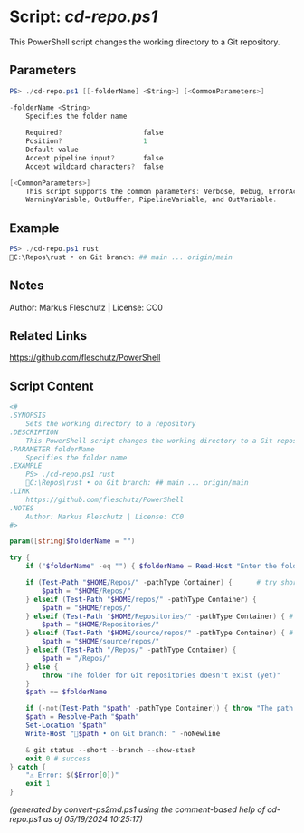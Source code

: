 Script: *cd-repo.ps1*
========================

This PowerShell script changes the working directory to a Git repository.

Parameters
----------
```powershell
PS> ./cd-repo.ps1 [[-folderName] <String>] [<CommonParameters>]

-folderName <String>
    Specifies the folder name
    
    Required?                    false
    Position?                    1
    Default value                
    Accept pipeline input?       false
    Accept wildcard characters?  false

[<CommonParameters>]
    This script supports the common parameters: Verbose, Debug, ErrorAction, ErrorVariable, WarningAction, 
    WarningVariable, OutBuffer, PipelineVariable, and OutVariable.
```

Example
-------
```powershell
PS> ./cd-repo.ps1 rust
📂C:\Repos\rust • on Git branch: ## main ... origin/main

```

Notes
-----
Author: Markus Fleschutz | License: CC0

Related Links
-------------
https://github.com/fleschutz/PowerShell

Script Content
--------------
```powershell
<#
.SYNOPSIS
	Sets the working directory to a repository
.DESCRIPTION
	This PowerShell script changes the working directory to a Git repository.
.PARAMETER folderName
	Specifies the folder name
.EXAMPLE
	PS> ./cd-repo.ps1 rust
	📂C:\Repos\rust • on Git branch: ## main ... origin/main
.LINK
	https://github.com/fleschutz/PowerShell
.NOTES
	Author: Markus Fleschutz | License: CC0
#>

param([string]$folderName = "")

try {
	if ("$folderName" -eq "") { $folderName = Read-Host "Enter the folder name" }

	if (Test-Path "$HOME/Repos/" -pathType Container) {		 # try short name
		$path = "$HOME/Repos/"
	} elseif (Test-Path "$HOME/repos/" -pathType Container) {
		$path = "$HOME/repos/"
	} elseif (Test-Path "$HOME/Repositories/" -pathType Container) { # try long name
		$path = "$HOME/Repositories/"
	} elseif (Test-Path "$HOME/source/repos/" -pathType Container) { # try Visual Studio default
		$path = "$HOME/source/repos/"
	} elseif (Test-Path "/Repos/" -pathType Container) {
		$path = "/Repos/"
	} else {
		throw "The folder for Git repositories doesn't exist (yet)"
	}
	$path += $folderName

	if (-not(Test-Path "$path" -pathType Container)) { throw "The path to 📂$path doesn't exist (yet)" }
	$path = Resolve-Path "$path"
	Set-Location "$path"
	Write-Host "📂$path • on Git branch: " -noNewline

	& git status --short --branch --show-stash
	exit 0 # success
} catch {
	"⚠️ Error: $($Error[0])"
	exit 1
}
```

*(generated by convert-ps2md.ps1 using the comment-based help of cd-repo.ps1 as of 05/19/2024 10:25:17)*
